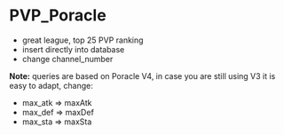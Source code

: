 # PVP_Poracle

- great league, top 25 PVP ranking  
- insert directly into database  
- change channel_number  
  
  
  
**Note:** queries are based on Poracle V4, in case you are still using V3 it is easy to adapt, change:  
- max_atk => maxAtk  
- max_def => maxDef  
- max_sta => maxSta

